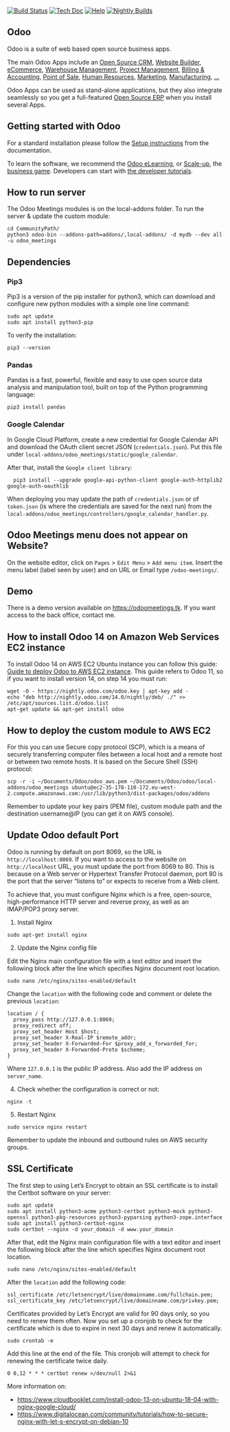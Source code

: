 [![Build Status](http://runbot.odoo.com/runbot/badge/flat/1/master.svg)](http://runbot.odoo.com/runbot)
[![Tech Doc](http://img.shields.io/badge/master-docs-875A7B.svg?style=flat&colorA=8F8F8F)](http://www.odoo.com/documentation/master)
[![Help](http://img.shields.io/badge/master-help-875A7B.svg?style=flat&colorA=8F8F8F)](https://www.odoo.com/forum/help-1)
[![Nightly Builds](http://img.shields.io/badge/master-nightly-875A7B.svg?style=flat&colorA=8F8F8F)](http://nightly.odoo.com/)

Odoo
----

Odoo is a suite of web based open source business apps.

The main Odoo Apps include an <a href="https://www.odoo.com/page/crm">Open Source CRM</a>,
<a href="https://www.odoo.com/page/website-builder">Website Builder</a>,
<a href="https://www.odoo.com/page/e-commerce">eCommerce</a>,
<a href="https://www.odoo.com/page/warehouse">Warehouse Management</a>,
<a href="https://www.odoo.com/page/project-management">Project Management</a>,
<a href="https://www.odoo.com/page/accounting">Billing &amp; Accounting</a>,
<a href="https://www.odoo.com/page/point-of-sale">Point of Sale</a>,
<a href="https://www.odoo.com/page/employees">Human Resources</a>,
<a href="https://www.odoo.com/page/lead-automation">Marketing</a>,
<a href="https://www.odoo.com/page/manufacturing">Manufacturing</a>,
<a href="https://www.odoo.com/#apps">...</a>

Odoo Apps can be used as stand-alone applications, but they also integrate seamlessly so you get
a full-featured <a href="https://www.odoo.com">Open Source ERP</a> when you install several Apps.

Getting started with Odoo
-------------------------

For a standard installation please follow the <a href="https://www.odoo.com/documentation/14.0/setup/install.html">Setup instructions</a>
from the documentation.

To learn the software, we recommend the <a href="https://www.odoo.com/slides">Odoo eLearning</a>, or <a href="https://www.odoo.com/page/scale-up-business-game">Scale-up</a>, the <a href="https://www.odoo.com/page/scale-up-business-game">business game</a>. Developers can start with <a href="https://www.odoo.com/documentation/14.0/tutorials.html">the developer tutorials</a>.

## How to run server

The Odoo Meetings modules is on the local-addons folder. To run the server & update the custom module:

```
cd CommunityPath/
python3 odoo-bin --addons-path=addons/,local-addons/ -d mydb --dev all -u odoo_meetings
```

Dependencies
------------

### Pip3

Pip3 is a version of the pip installer for python3, which can download and configure new python modules with a simple one line command:

```
sudo apt update
sudo apt install python3-pip
```

To verify the installation:

```
pip3 --version
```

### Pandas

Pandas is a fast, powerful, flexible and easy to use open source data analysis and manipulation tool, built on top of the Python programming language:

```
pip3 install pandas
```

### Google Calendar

In Google Cloud Platform, create a new credential for Google Calendar API and download the OAuth client secret JSON (`credentials.json`). Put this file under `local-addons/odoo_meetings/static/google_calendar`.

After that, install the `Google client library`:

```
  pip3 install --upgrade google-api-python-client google-auth-httplib2 google-auth-oauthlib
```

When deploying you may update the path of `credentials.json` or of `token.json` (is where the credentials are saved for the next run) from the `local-addons/odoo_meetings/controllers/google_calendar_handler.py`.

Odoo Meetings menu does not appear on Website?
--------------------------------------------

On the website editor, click on `Pages` > `Edit Menu` > `Add menu item`. Insert the menu label (label seen by user) and on URL or Email type `/odoo-meetings/`.


Demo
----
There is a demo version available on https://odoomeetings.tk. If you want access to the back office, contact me.


How to install Odoo 14 on Amazon Web Services EC2 instance
---------------------------------------------------
To install Odoo 14 on AWS EC2 Ubuntu instance you can follow this guide: [Guide to deploy Odoo to AWS EC2 instance](https://www.cybrosys.com/blog/how-to-install-odoo-11-on-amazon-ec2). This guide refers to Odoo 11, so if you want to install version 14, on step 14 you must run:

```
wget -O - https://nightly.odoo.com/odoo.key | apt-key add -
echo "deb http://nightly.odoo.com/14.0/nightly/deb/ ./" >> /etc/apt/sources.list.d/odoo.list
apt-get update && apt-get install odoo
```

How to deploy the custom module to AWS EC2
------------------------------------------

For this you can use Secure copy protocol (SCP), which is a means of securely transferring computer files between a local host and a remote host or between two remote hosts. It is based on the Secure Shell (SSH) protocol:

```
scp -r -i ~/Documents/Odoo/odoo_aws.pem ~/Documents/Odoo/odoo/local-addons/odoo_meetings ubuntu@ec2-35-178-110-172.eu-west-2.compute.amazonaws.com:/usr/lib/python3/dist-packages/odoo/addons
```

Remember to update your key pairs (PEM file), custom module path and the destination username@IP (you can get it on AWS console).

Update Odoo default Port
------------------------

Odoo is running by default on port 8069, so the URL is `http://localhost:8069`. If you want to access to the website on `http://localhost` URL, you must update the port from 8069 to 80. This is because on a Web server or Hypertext Transfer Protocol daemon, port 80 is the port that the server “listens to” or expects to receive from a Web client.

To achieve that, you must configure Nginx which is a free, open-source, high-performance HTTP server and reverse proxy, as well as an IMAP/POP3 proxy server.

1. Install Nginx

`sudo apt-get install nginx`

2. Update the Nginx config file

Edit the Nginx main configuration file with a text editor and insert the following block after the line which specifies Nginx document root location.

`sudo nano /etc/nginx/sites-enabled/default`

Change the `location` with the following code and comment or delete the previous `location`:

```
location / {
  proxy_pass http://127.0.0.1:8069;
  proxy_redirect off;
  proxy_set_header Host $host;
  proxy_set_header X-Real-IP $remote_addr;
  proxy_set_header X-Forwarded-For $proxy_add_x_forwarded_for;
  proxy_set_header X-Forwarded-Proto $scheme;
}
```

Where `127.0.0.1` is the public IP address. Also add the IP address on `server_name`.

4. Check whether the configuration is correct or not:

`nginx -t`

5. Restart Nginx

`sudo service nginx restart`

Remember to update the inbound and outbound rules on AWS security groups.

SSL Certificate
---------------

The first step to using Let’s Encrypt to obtain an SSL certificate is to install the Certbot software on your server:

```
sudo apt update
sudo apt install python3-acme python3-certbot python3-mock python3-openssl python3-pkg-resources python3-pyparsing python3-zope.interface
sudo apt install python3-certbot-nginx
sudo certbot --nginx -d your_domain -d www.your_domain
```

After that, edit the Nginx main configuration file with a text editor and insert the following block after the line which specifies Nginx document root location.

```
sudo nano /etc/nginx/sites-enabled/default
```

After the `location` add the following code:

```
ssl_certificate /etc/letsencrypt/live/domainname.com/fullchain.pem;
ssl_certificate_key /etc/letsencrypt/live/domainname.com/privkey.pem;
```

Certificates provided by Let’s Encrypt are valid for 90 days only, so you need to renew them often. Now you set up a cronjob to check for the certificate which is due to expire in next 30 days and renew it automatically.

```
sudo crontab -e
```

Add this line at the end of the file. This cronjob will attempt to check for renewing the certificate twice daily.

```
0 0,12 * * * certbot renew >/dev/null 2>&1
```

More information on:
* https://www.cloudbooklet.com/install-odoo-13-on-ubuntu-18-04-with-nginx-google-cloud/ 
* https://www.digitalocean.com/community/tutorials/how-to-secure-nginx-with-let-s-encrypt-on-debian-10
